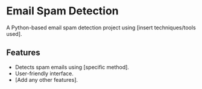 # Email Spam Detection
A Python-based email spam detection project using [insert techniques/tools used].

## Features
- Detects spam emails using [specific method].
- User-friendly interface.
- [Add any other features].
